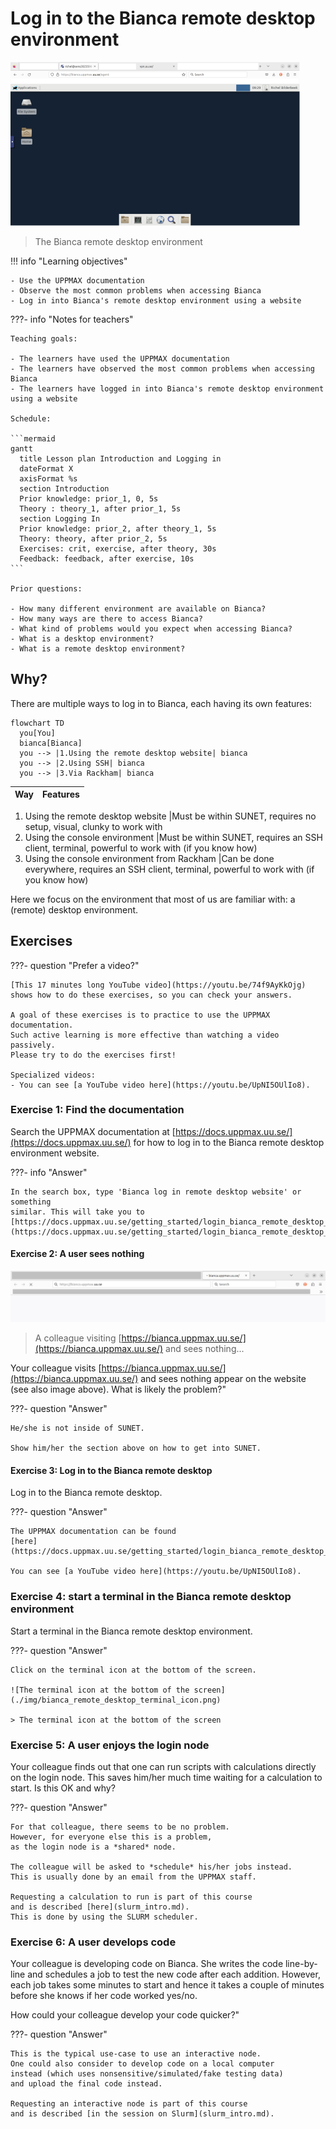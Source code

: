 # Log in to the Bianca remote desktop environment

![The Bianca remote desktop environment](./img/bianca_remote_desktop_463_x_262.png)

> The Bianca remote desktop environment

!!! info "Learning objectives"

    - Use the UPPMAX documentation
    - Observe the most common problems when accessing Bianca
    - Log in into Bianca's remote desktop environment using a website 

???- info "Notes for teachers"

    Teaching goals:

    - The learners have used the UPPMAX documentation
    - The learners have observed the most common problems when accessing Bianca
    - The learners have logged in into Bianca's remote desktop environment using a website 

    Schedule:

    ```mermaid
    gantt
      title Lesson plan Introduction and Logging in
      dateFormat X
      axisFormat %s
      section Introduction
      Prior knowledge: prior_1, 0, 5s
      Theory : theory_1, after prior_1, 5s
      section Logging In
      Prior knowledge: prior_2, after theory_1, 5s
      Theory: theory, after prior_2, 5s
      Exercises: crit, exercise, after theory, 30s
      Feedback: feedback, after exercise, 10s
    ```

    Prior questions:

    - How many different environment are available on Bianca?
    - How many ways are there to access Bianca?
    - What kind of problems would you expect when accessing Bianca?
    - What is a desktop environment?
    - What is a remote desktop environment?

## Why?

There are multiple ways to log in to Bianca, each having its own features:

```mermaid
flowchart TD
  you[You]
  bianca[Bianca]
  you --> |1.Using the remote desktop website| bianca
  you --> |2.Using SSH| bianca
  you --> |3.Via Rackham| bianca

```

Way                                                     |Features
--------------------------------------------------------|--------------------------------------------------------------------------------------------------

1. Using the remote desktop website                     |Must be within SUNET, requires no setup, visual, clunky to work with
2. Using the console environment                        |Must be within SUNET, requires an SSH client, terminal, powerful to work with (if you know how)
3. Using the console environment from Rackham           |Can be done everywhere, requires an SSH client, terminal, powerful to work with (if you know how)

Here we focus on the environment that most of us are familiar with:
a (remote) desktop environment.

## Exercises

???- question "Prefer a video?"

    [This 17 minutes long YouTube video](https://youtu.be/74f9AyKkOjg) 
    shows how to do these exercises, so you can check your answers.

    A goal of these exercises is to practice to use the UPPMAX documentation.
    Such active learning is more effective than watching a video passively.
    Please try to do the exercises first!

    Specialized videos:
    - You can see [a YouTube video here](https://youtu.be/UpNI5OUlIo8).

### Exercise 1: Find the documentation

Search the UPPMAX documentation at
[https://docs.uppmax.uu.se/](https://docs.uppmax.uu.se/)
for how to log in to the Bianca remote desktop environment website.

???- info "Answer"

    In the search box, type 'Bianca log in remote desktop website' or something
    similar. This will take you to
    [https://docs.uppmax.uu.se/getting_started/login_bianca_remote_desktop_website/](https://docs.uppmax.uu.se/getting_started/login_bianca_remote_desktop_website/)

#### Exercise 2: A user sees nothing

![The Bianca website does nothing](./img/login_uppmax_bianca_website_outside_sunet_browser_short.png)

> A colleague visiting [https://bianca.uppmax.uu.se/](https://bianca.uppmax.uu.se/) and sees nothing...

Your colleague visits [https://bianca.uppmax.uu.se/](https://bianca.uppmax.uu.se/)
and sees nothing appear on the website (see also image above).
What is likely the problem?"

???- question "Answer"

    He/she is not inside of SUNET. 

    Show him/her the section above on how to get into SUNET.

#### Exercise 3: Log in to the Bianca remote desktop

Log in to the Bianca remote desktop.

???- question "Answer"

    The UPPMAX documentation can be found
    [here](https://docs.uppmax.uu.se/getting_started/login_bianca_remote_desktop_website/).

    You can see [a YouTube video here](https://youtu.be/UpNI5OUlIo8).

### Exercise 4: start a terminal in the Bianca remote desktop environment

Start a terminal in the Bianca remote desktop environment.

???- question "Answer"

    Click on the terminal icon at the bottom of the screen.

    ![The terminal icon at the bottom of the screen](./img/bianca_remote_desktop_terminal_icon.png)

    > The terminal icon at the bottom of the screen

### Exercise 5: A user enjoys the login node

Your colleague finds out that one can run scripts with calculations directly
on the login node.
This saves him/her much time waiting for a calculation to start.
Is this OK and why?

???- question "Answer"

    For that colleague, there seems to be no problem. 
    However, for everyone else this is a problem,
    as the login node is a *shared* node.

    The colleague will be asked to *schedule* his/her jobs instead.
    This is usually done by an email from the UPPMAX staff.

    Requesting a calculation to run is part of this course 
    and is described [here](slurm_intro.md).
    This is done by using the SLURM scheduler.

### Exercise 6: A user develops code

Your colleague is developing code on Bianca.
She writes the code line-by-line and
schedules a job to test the new code after each addition.
However, each job takes some minutes to start
and hence it takes a couple of minutes
before she knows if her code worked yes/no.

How could your colleague develop your code quicker?"

???- question "Answer"

    This is the typical use-case to use an interactive node.
    One could also consider to develop code on a local computer 
    instead (which uses nonsensitive/simulated/fake testing data)
    and upload the final code instead.

    Requesting an interactive node is part of this course 
    and is described [in the session on Slurm](slurm_intro.md).

